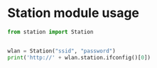 # Station module usage

```python
from station import Station


wlan = Station("ssid", "password")
print('http://' + wlan.station.ifconfig()[0])
```